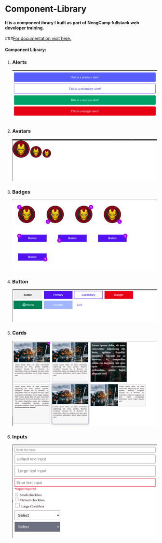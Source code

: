 # Component-Library

#### It is a component ibrary I built as part of NeogCamp fullstack web developer training.

###[For documentation visit here.](https://simple-cl.netlify.app/)

#### Component Library:

1. ### Alerts
   ![Alert](alerts.png)
1. ### Avatars
   ![Avatar](avatars.png)
1. ### Badges

   ![Badge](badges.png)

1. ### Button
   ![Button](buttons.png)
1. ### Cards
   ![Card](cards.png)
1. ### Inputs
   ![Input](inputs.png)
